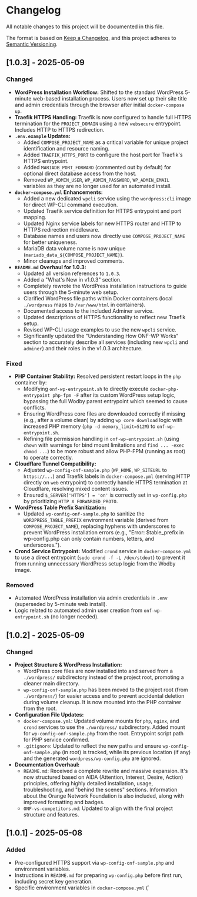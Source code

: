 # Changelog

All notable changes to this project will be documented in this file.

The format is based on [Keep a Changelog](https://keepachangelog.com/en/1.0.0/),
and this project adheres to [Semantic Versioning](https://semver.org/spec/v2.0.0.html).

## [1.0.3] - 2025-05-09

### Changed
- **WordPress Installation Workflow:** Shifted to the standard WordPress 5-minute web-based installation process. Users now set up their site title and admin credentials through the browser after initial `docker-compose up`.
- **Traefik HTTPS Handling:** Traefik is now configured to handle full HTTPS termination for the `PROJECT_DOMAIN` using a new `websecure` entrypoint. Includes HTTP to HTTPS redirection.
- **`.env.example` Updates:**
  - Added `COMPOSE_PROJECT_NAME` as a critical variable for unique project identification and resource naming.
  - Added `TRAEFIK_HTTPS_PORT` to configure the host port for Traefik's HTTPS entrypoint.
  - Added `MARIADB_PORT_FORWARD` (commented out by default) for optional direct database access from the host.
  - Removed `WP_ADMIN_USER`, `WP_ADMIN_PASSWORD`, `WP_ADMIN_EMAIL` variables as they are no longer used for an automated install.
- **`docker-compose.yml` Enhancements:**
  - Added a new dedicated `wpcli` service using the `wordpress:cli` image for direct WP-CLI command execution.
  - Updated Traefik service definition for HTTPS entrypoint and port mapping.
  - Updated Nginx service labels for new HTTPS router and HTTP to HTTPS redirection middleware.
  - Database names and users now directly use `COMPOSE_PROJECT_NAME` for better uniqueness.
  - MariaDB data volume name is now unique (`mariadb_data_${COMPOSE_PROJECT_NAME}`).
  - Minor cleanups and improved comments.
- **`README.md` Overhaul for 1.0.3:**
  - Updated all version references to `1.0.3`.
  - Added a "What's New in v1.0.3" section.
  - Completely rewrote the WordPress installation instructions to guide users through the 5-minute web setup.
  - Clarified WordPress file paths within Docker containers (local `./wordpress` maps to `/var/www/html` in containers).
  - Documented access to the included Adminer service.
  - Updated descriptions of HTTPS functionality to reflect new Traefik setup.
  - Revised WP-CLI usage examples to use the new `wpcli` service.
  - Significantly updated the "Understanding How ONF-WP Works" section to accurately describe all services (including new `wpcli` and `adminer`) and their roles in the v1.0.3 architecture.

### Fixed
- **PHP Container Stability:** Resolved persistent restart loops in the `php` container by:
  - Modifying `onf-wp-entrypoint.sh` to directly execute `docker-php-entrypoint php-fpm -F` after its custom WordPress setup logic, bypassing the full Wodby parent entrypoint which seemed to cause conflicts.
  - Ensuring WordPress core files are downloaded correctly if missing (e.g., after a volume clean) by adding `wp core download` logic with increased PHP memory (`php -d memory_limit=512M`) to `onf-wp-entrypoint.sh`.
  - Refining file permission handling in `onf-wp-entrypoint.sh` (using `chown` with warnings for bind mount limitations and `find ... -exec chmod ...`) to be more robust and allow PHP-FPM (running as root) to operate correctly.
- **Cloudflare Tunnel Compatibility:**
  - Adjusted `wp-config-onf-sample.php` (`WP_HOME`, `WP_SITEURL` to `https://...`) and Traefik labels in `docker-compose.yml` (serving HTTP directly on `web` entrypoint) to correctly handle HTTPS termination at Cloudflare, resolving mixed content issues.
  - Ensured `$_SERVER['HTTPS'] = 'on'` is correctly set in `wp-config.php` by prioritizing `HTTP_X_FORWARDED_PROTO`.
- **WordPress Table Prefix Sanitization:**
  - Updated `wp-config-onf-sample.php` to sanitize the `WORDPRESS_TABLE_PREFIX` environment variable (derived from `COMPOSE_PROJECT_NAME`), replacing hyphens with underscores to prevent WordPress installation errors (e.g., "Error: $table_prefix in wp-config.php can only contain numbers, letters, and underscores.").
- **Crond Service Entrypoint:** Modified `crond` service in `docker-compose.yml` to use a direct entrypoint (`sudo crond -f -L /dev/stdout`) to prevent it from running unnecessary WordPress setup logic from the Wodby image.

### Removed
- Automated WordPress installation via admin credentials in `.env` (superseded by 5-minute web install).
- Logic related to automated admin user creation from `onf-wp-entrypoint.sh` (no longer needed).

## [1.0.2] - 2025-05-09

### Changed
- **Project Structure & WordPress Installation:**
  - WordPress core files are now installed into and served from a `./wordpress/` subdirectory instead of the project root, promoting a cleaner main directory.
  - `wp-config-onf-sample.php` has been moved to the project root (from `./wordpress/`) for easier access and to prevent accidental deletion during volume cleanup. It is now mounted into the PHP container from the root.
- **Configuration File Updates:**
  - `docker-compose.yml`: Updated volume mounts for `php`, `nginx`, and `crond` services to use the `./wordpress/` subdirectory. Added mount for `wp-config-onf-sample.php` from the root. Entrypoint script path for PHP service confirmed.
  - `.gitignore`: Updated to reflect the new paths and ensure `wp-config-onf-sample.php` (in root) is tracked, while its previous location (if any) and the generated `wordpress/wp-config.php` are ignored.
- **Documentation Overhaul:**
  - `README.md`: Received a complete rewrite and massive expansion. It's now structured based on AIDA (Attention, Interest, Desire, Action) principles, offering highly detailed installation, usage, troubleshooting, and "behind the scenes" sections. Information about the Orange Network Foundation is also included, along with improved formatting and badges.
  - `ONF-vs-competitors.md`: Updated to align with the final project structure and features.

## [1.0.1] - 2025-05-08

### Added
- Pre-configured HTTPS support via `wp-config-onf-sample.php` and environment variables.
- Instructions in `README.md` for preparing `wp-config.php` before first run, including secret key generation.
- Specific environment variables in `docker-compose.yml` (`